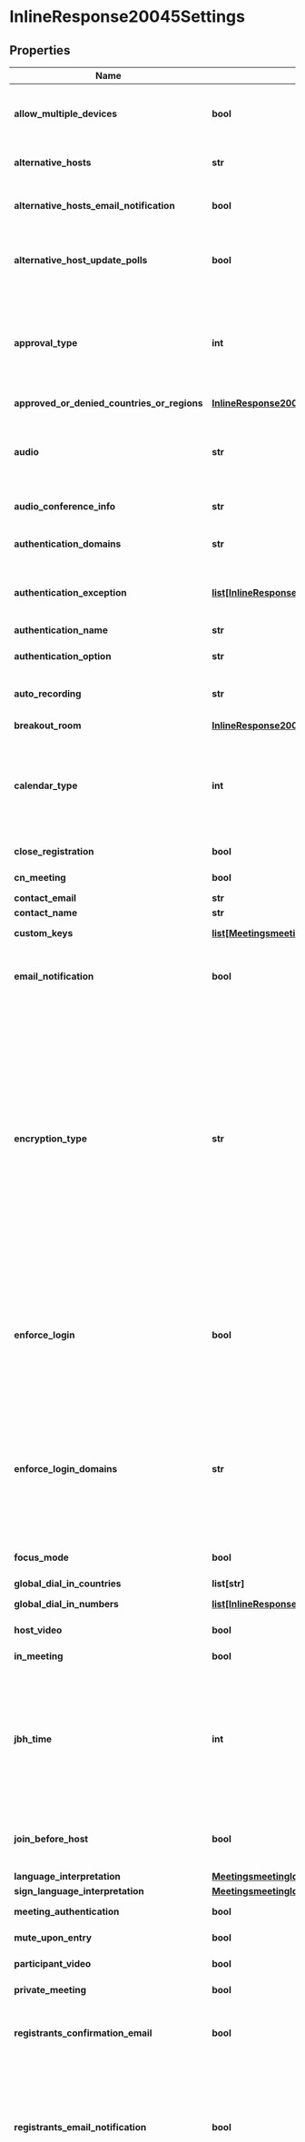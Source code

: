 # InlineResponse20045Settings

## Properties
Name | Type | Description | Notes
------------ | ------------- | ------------- | -------------
**allow_multiple_devices** | **bool** | Allow attendees to join the meeting from multiple devices. This setting only works for meetings that require [registration](https://support.zoom.us/hc/en-us/articles/211579443-Setting-up-registration-for-a-meeting). | [optional] 
**alternative_hosts** | **str** | A semicolon-separated list of the meeting&#x27;s alternative hosts&#x27; email addresses or IDs. | [optional] 
**alternative_hosts_email_notification** | **bool** | Flag to determine whether to send email notifications to alternative hosts, default value is true. | [optional] [default to True]
**alternative_host_update_polls** | **bool** | Whether the **Allow alternative hosts to add or edit polls** feature is enabled. This requires Zoom version 5.8.0 or higher. | [optional] 
**approval_type** | **int** | Enable registration and set approval for the registration. Note that this feature requires the host to be of **Licensed** user type. **Registration cannot be enabled for a basic user.**           &#x60;0&#x60; - Automatically approve.    &#x60;1&#x60; - Manually approve.    &#x60;2&#x60; - No registration required. | [optional] [default to Approval_typeEnum._2]
**approved_or_denied_countries_or_regions** | [**InlineResponse20045SettingsApprovedOrDeniedCountriesOrRegions**](InlineResponse20045SettingsApprovedOrDeniedCountriesOrRegions.md) |  | [optional] 
**audio** | **str** | Determine how participants can join the audio portion of the meeting.    &#x60;both&#x60; - Both Telephony and VoIP.    &#x60;telephony&#x60; - Telephony only.    &#x60;voip&#x60; - VoIP only.    &#x60;thirdParty&#x60; - Third party audio conference. | [optional] [default to 'both']
**audio_conference_info** | **str** | Third party audio conference info. | [optional] 
**authentication_domains** | **str** | If user has configured [Sign Into Zoom with Specified Domains](https://support.zoom.us/hc/en-us/articles/360037117472-Authentication-Profiles-for-Meetings-and-Webinars#h_5c0df2e1-cfd2-469f-bb4a-c77d7c0cca6f) option, this will list the domains that are authenticated. | [optional] 
**authentication_exception** | [**list[InlineResponse20045SettingsAuthenticationException]**](InlineResponse20045SettingsAuthenticationException.md) | The participants added here will receive unique meeting invite links and bypass authentication. | [optional] 
**authentication_name** | **str** | Authentication name set in the [authentication profile](https://support.zoom.us/hc/en-us/articles/360037117472-Authentication-Profiles-for-Meetings-and-Webinars#h_5c0df2e1-cfd2-469f-bb4a-c77d7c0cca6f). | [optional] 
**authentication_option** | **str** | Meeting authentication option id. | [optional] 
**auto_recording** | **str** | Automatic recording:    &#x60;local&#x60; - Record on local.    &#x60;cloud&#x60; -  Record on cloud.    &#x60;none&#x60; - Disabled. | [optional] [default to 'none']
**breakout_room** | [**InlineResponse20045SettingsBreakoutRoom**](InlineResponse20045SettingsBreakoutRoom.md) |  | [optional] 
**calendar_type** | **int** | Indicates the type of calendar integration used to schedule the meeting.  * &#x60;1&#x60; - [Zoom Outlook add-in](https://support.zoom.us/hc/en-us/articles/360031592971-Getting-started-with-Outlook-plugin-and-add-in)  * &#x60;2&#x60; - [Zoom for Google Workspace add-on](https://support.zoom.us/hc/en-us/articles/360020187492-Using-the-Zoom-for-Google-Workspace-add-on)  Works with the &#x60;private_meeting&#x60; field to determine whether to share details of meetings or not. | [optional] 
**close_registration** | **bool** | Close registration after event date | [optional] [default to False]
**cn_meeting** | **bool** | Host meeting in China. | [optional] [default to False]
**contact_email** | **str** | Contact email for registration | [optional] 
**contact_name** | **str** | Contact name for registration | [optional] 
**custom_keys** | [**list[MeetingsmeetingIdSettingsCustomKeys]**](MeetingsmeetingIdSettingsCustomKeys.md) | Custom keys and values assigned to the meeting. | [optional] 
**email_notification** | **bool** | Whether to send email notifications to [alternative hosts](https://support.zoom.us/hc/en-us/articles/208220166) and [users with scheduling privileges](https://support.zoom.us/hc/en-us/articles/201362803-Scheduling-privilege). This value defaults to &#x60;true&#x60;. | [optional] [default to True]
**encryption_type** | **str** | Choose between enhanced encryption and [end-to-end encryption](https://support.zoom.us/hc/en-us/articles/360048660871) when starting or a meeting. When using end-to-end encryption, several features (e.g. cloud recording, phone/SIP/H.323 dial-in) will be **automatically disabled**.    &#x60;enhanced_encryption&#x60; - Enhanced encryption. Encryption is stored in the cloud if you enable this option.       &#x60;e2ee&#x60; - [End-to-end encryption](https://support.zoom.us/hc/en-us/articles/360048660871). The encryption key is stored in your local device and can not be obtained by anyone else. Enabling this setting also **disables** the join before host, cloud recording, streaming, live transcription, breakout rooms, polling, 1:1 private chat, and meeting reactions features. | [optional] 
**enforce_login** | **bool** | Only signed in users can join this meeting.  **This field is deprecated and will not be supported in the future.**          As an alternative, use the &#x60;meeting_authentication&#x60;, &#x60;authentication_option&#x60;, and &#x60;authentication_domains&#x60; fields to understand the [authentication configurations](https://support.zoom.us/hc/en-us/articles/360037117472-Authentication-Profiles-for-Meetings-and-Webinars) set for the meeting. | [optional] 
**enforce_login_domains** | **str** | Only signed in users with specified domains can join meetings.  **This field is deprecated and will not be supported in the future.**          As an alternative, use the &#x60;meeting_authentication&#x60;, &#x60;authentication_option&#x60;, and &#x60;authentication_domains&#x60; fields to understand the [authentication configurations](https://support.zoom.us/hc/en-us/articles/360037117472-Authentication-Profiles-for-Meetings-and-Webinars) set for the meeting. | [optional] 
**focus_mode** | **bool** | Whether the [**Focus Mode** feature](https://support.zoom.us/hc/en-us/articles/360061113751-Using-focus-mode) is enabled when the meeting starts. | [optional] 
**global_dial_in_countries** | **list[str]** | List of global dial-in countries | [optional] 
**global_dial_in_numbers** | [**list[InlineResponse20045SettingsGlobalDialInNumbers]**](InlineResponse20045SettingsGlobalDialInNumbers.md) | Global Dial-in Countries/Regions | [optional] 
**host_video** | **bool** | Start video when the host joins the meeting. | [optional] 
**in_meeting** | **bool** | Host meeting in India. | [optional] [default to False]
**jbh_time** | **int** | If the value of &#x60;join_before_host&#x60; field is set to true, this field can be used to indicate time limits when a participant may join a meeting before a host.  *  &#x60;0&#x60; - Allow participant to join anytime. *  &#x60;5&#x60; - Allow participant to join 5 minutes before meeting start time.  * &#x60;10&#x60; - Allow participant to join 10 minutes before meeting start time. | [optional] 
**join_before_host** | **bool** | Allow participants to join the meeting before the host starts the meeting. Only used for scheduled or recurring meetings. | [optional] [default to False]
**language_interpretation** | [**MeetingsmeetingIdSettingsLanguageInterpretation**](MeetingsmeetingIdSettingsLanguageInterpretation.md) |  | [optional] 
**sign_language_interpretation** | [**MeetingsmeetingIdSettingsSignLanguageInterpretation**](MeetingsmeetingIdSettingsSignLanguageInterpretation.md) |  | [optional] 
**meeting_authentication** | **bool** | &#x60;true&#x60;- Only authenticated users can join meetings. | [optional] 
**mute_upon_entry** | **bool** | Mute participants upon entry. | [optional] [default to False]
**participant_video** | **bool** | Start video when participants join the meeting. | [optional] 
**private_meeting** | **bool** | Whether the meeting is set as private. | [optional] 
**registrants_confirmation_email** | **bool** | Whether to send registrants an email confirmation. * &#x60;true&#x60; - Send a confirmation email. * &#x60;false&#x60; - Do not send a confirmation email. | [optional] 
**registrants_email_notification** | **bool** | Whether to send registrants email notifications about their registration approval, cancellation, or rejection.  * &#x60;true&#x60; - Send an email notification. * &#x60;false&#x60; - Do not send an email notification.   Set this value to &#x60;true&#x60; to also use the &#x60;registrants_confirmation_email&#x60; parameter. | [optional] 
**registration_type** | **int** | Registration type. Used for recurring meeting with fixed time only.   &#x60;1&#x60; Attendees register once and can attend any of the occurrences.    &#x60;2&#x60; Attendees need to register for each occurrence to attend.    &#x60;3&#x60; Attendees register once and can choose one or more occurrences to attend. | [optional] [default to Registration_typeEnum._1]
**show_share_button** | **bool** | Show social share buttons on the meeting registration page. This setting only works for meetings that require [registration](https://support.zoom.us/hc/en-us/articles/211579443-Setting-up-registration-for-a-meeting). | [optional] 
**use_pmi** | **bool** | Use a [Personal Meeting ID (PMI)](https://developers.zoom.us/docs/api/rest/using-zoom-apis/#understanding-personal-meeting-id-pmi). Only used for scheduled meetings and recurring meetings with no fixed time. | [optional] [default to False]
**waiting_room** | **bool** | Enable waiting room | [optional] [default to False]
**watermark** | **bool** | Add watermark when viewing a shared screen. | [optional] [default to False]
**host_save_video_order** | **bool** | Whether the **Allow host to save video order** feature is enabled. | [optional] 
**internal_meeting** | **bool** | Whether to set the meeting as an internal meeting. | [optional] [default to False]
**continuous_meeting_chat** | [**MeetingsmeetingIdSettingsContinuousMeetingChat**](MeetingsmeetingIdSettingsContinuousMeetingChat.md) |  | [optional] 
**participant_focused_meeting** | **bool** | Whether to set the meeting as a participant focused meeting. | [optional] [default to False]
**push_change_to_calendar** | **bool** | Whether to push meeting changes to the calendar.    To enable this feature, configure the **Configure Calendar and Contacts Service** in the user&#x27;s profile page of the Zoom web portal and enable the **Automatically sync Zoom calendar events information bi-directionally between Zoom and integrated calendars.** setting in the **Settings** page of the Zoom web portal. * &#x60;true&#x60; - Push meeting changes to the calendar. * &#x60;false&#x60; - Do not push meeting changes to the calendar. | [optional] [default to False]
**resources** | [**list[MeetingsmeetingIdSettingsResources]**](MeetingsmeetingIdSettingsResources.md) | The meeting&#x27;s resources. | [optional] 

[[Back to Model list]](../README.md#documentation-for-models) [[Back to API list]](../README.md#documentation-for-api-endpoints) [[Back to README]](../README.md)

